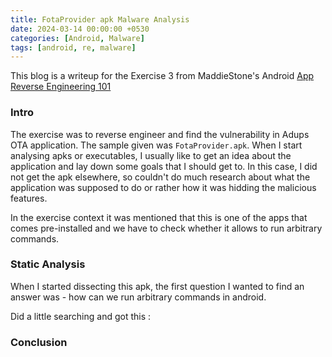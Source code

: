 ```yaml
---
title: FotaProvider apk Malware Analysis
date: 2024-03-14 00:00:00 +0530
categories: [Android, Malware]
tags: [android, re, malware]
---
```


This blog is a writeup for the Exercise 3 from MaddieStone's Android [App Reverse Engineering 101](https://www.ragingrock.com/AndroidAppRE/reversing_dex.html#exercise-3---reverse-engineer-the-dex-to-identify-the-vuln)


### Intro

The exercise was to reverse engineer and find the vulnerability in Adups OTA application. The sample given was `FotaProvider.apk`. When I start analysing apks or executables, I usually like to get an idea about the application and lay down some goals that I should get to. In this case, I did not get the apk elsewhere, so couldn't do much research about what the application was supposed to do or rather how it was hidding the malicious features. 

In the exercise context it was mentioned that this is one of the apps that comes pre-installed and we have to check whether it allows to run arbitrary commands. 

### Static Analysis

When I started dissecting this apk, the first question I wanted to find an answer was - how 
can we run arbitrary commands in android. 

Did a little searching and got this : 

### Conclusion
